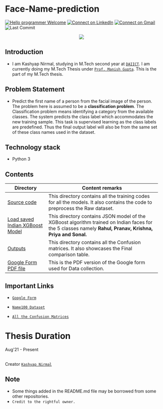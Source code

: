 # Face-Name-prediction

[![Hello programmer Welcome](https://img.shields.io/badge/Hello,Programmer!-Welcome-orange.svg?style=flat&logo=github)](https://github.com/Kashyap-Nirmal)
[![Connect on LinkedIn](https://img.shields.io/badge/--linkedin?label=LinkedIn&logo=LinkedIn&style=social)](https://www.linkedin.com/in/kashyap-nirmal/) 
[![Connect on Gmail](https://img.shields.io/badge/--Gmail?label=Gmail&logo=Gmail&style=social)](mailto:kashyapnirmal18@gmail.com)
![Last Commit](https://img.shields.io/github/last-commit/Kashyap-Nirmal/indian-face-name-prediction?style=plastic)

<p align="center">
<img src="https://capsule-render.vercel.app/api?type=rect&color=gradient&height=100&section=header&text=Face%20name%20prediction&fontSize=60&fontAlignY=70" /> 
</p>

## Introduction
- I am Kashyap Nirmal, studying in M.Tech second year at [`DAIICT`](https://daiict.ac.in/). I am currently doing my M.Tech Thesis under [`Prof. Manish Gupta`](https://www.guptalab.org/mankg/public_html/). This is the part of my M.Tech thesis. 

## Problem Statement
- Predict the first name of a person from the facial image of the person. The problem here is assumed to be a **classification problem**. The Classification problem means identifying a category from the available classes. The system predicts the class label which accommodates the new training sample. This task is supervised learning as the class labels are predefined. Thus the final output label will also be from the same set of these class names used in the dataset.

## Technology stack
- Python 3

## Contents


| Directory | Content remarks |
|---| ----- |
|[Source code](https://github.com/Kashyap-Nirmal/Face_Name_Prediction/tree/main/Source%20Code)| This directory contains all the training codes for all the models. It also contains the code to preprocess the Raw dataset. |
|[Load saved Indian XGBoost Model](https://github.com/Kashyap-Nirmal/Face_Name_Prediction/tree/main/Load%20saved%20Indian%20XGBoost%20Model)| This directory contains JSON model of the XGBoost algorithm trained on Indian faces for the 5 classes namely **Rahul, Pranav, Krishna, Priya and Sonal.** |
|[Outputs](https://github.com/Kashyap-Nirmal/Face_Name_Prediction/tree/main/Outputs)| This directory contains all the Confusion matrices. It also showcases the Final comparison table.|
|[Google Form PDF file](https://github.com/Kashyap-Nirmal/Face_Name_Prediction/blob/main/Data%20collection%20for%20M.Tech%20Thesis%20-%20Google%20Forms.pdf)| This is the PDF version of the Google form used for Data collection.|

## Important Links
- [`Google Form`](https://forms.gle/7Ez75P7RuunZMQyo6/)

- [`Name100 Dataset`](https://purl.stanford.edu/tp945cq9122/)

- [`All the Confusion Matrices`](https://docs.google.com/presentation/d/1ca1Bc9wPzgsABDhRIupe-HTFolChkBE4L7EoT1SXNkE/edit?usp=sharing)

# Thesis Duration
Aug'21 - Present

<br>Creator [`Kashyap Nirmal`](https://github.com/Kashyap-Nirmal/)

## Note
- Some things added in the README.md file may be borrowed from some other repositories. 
- `Credit to the rightful owner.`
